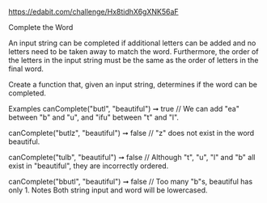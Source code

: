 https://edabit.com/challenge/Hx8tidhX6gXNK56aF

Complete the Word

An input string can be completed if additional letters can be added and no letters need to be taken away to match the word. Furthermore, the order of the letters in the input string must be the same as the order of letters in the final word.

Create a function that, given an input string, determines if the word can be completed.

Examples
canComplete("butl", "beautiful") ➞ true
// We can add "ea" between "b" and "u", and "ifu" between "t" and "l".

canComplete("butlz", "beautiful") ➞ false
// "z" does not exist in the word beautiful.

canComplete("tulb", "beautiful") ➞ false
// Although "t", "u", "l" and "b" all exist in "beautiful", they are incorrectly ordered.

canComplete("bbutl", "beautiful") ➞ false
// Too many "b"s, beautiful has only 1.
Notes
Both string input and word will be lowercased.